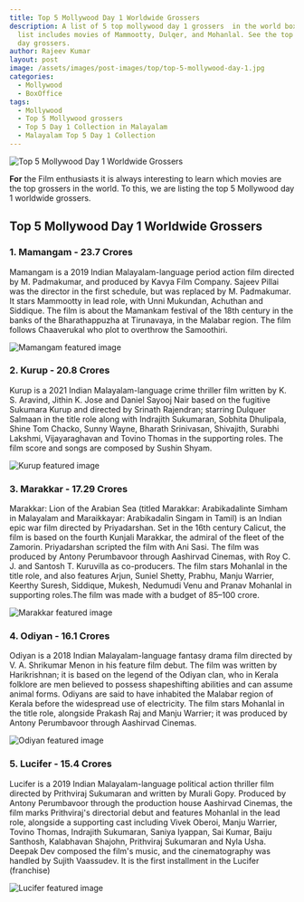 ```yaml
---
title: Top 5 Mollywood Day 1 Worldwide Grossers
description: A list of 5 top mollywood day 1 grossers  in the world box office. The
  list includes movies of Mammootty, Dulqer, and Mohanlal. See the top 5 mollywood
  day grossers.
author: Rajeev Kumar
layout: post
image: /assets/images/post-images/top/top-5-mollywood-day-1.jpg
categories:
  - Mollywood
  - BoxOffice
tags:
  - Mollywood
  - Top 5 Mollywood grossers
  - Top 5 Day 1 Collection in Malayalam
  - Malayalam Top 5 Day 1 Collection
---
```

![Top 5 Mollywood Day 1 Worldwide Grossers](/assets/images/post-images/top/top-5-mollywood-day-1.jpg)

**For** the Film enthusiasts it is always interesting to learn which movies are the top grossers in the world. To this, we are listing the top 5 Mollywood day 1 worldwide grossers. 

## Top 5 Mollywood Day 1 Worldwide Grossers

### 1. Mamangam - 23.7 Crores
Mamangam is a 2019 Indian Malayalam-language period action film directed by M. Padmakumar, and produced by Kavya Film Company. Sajeev Pillai was the director in the first schedule, but was replaced by M. Padmakumar. It stars Mammootty in lead role, with Unni Mukundan, Achuthan and Siddique. The film is about the Mamankam festival of the 18th century in the banks of the Bharathappuzha at Tirunavaya, in the Malabar region. The film follows Chaaverukal who plot to overthrow the Samoothiri. 

![Mamangam featured image](/assets/images/post-images/top/mamankam.jpeg)

### 2. Kurup - 20.8 Crores
Kurup is a 2021 Indian Malayalam-language crime thriller film written by K. S. Aravind, Jithin K. Jose and Daniel Sayooj Nair based on the fugitive Sukumara Kurup and directed by Srinath Rajendran; starring Dulquer Salmaan in the title role along with Indrajith Sukumaran, Sobhita Dhulipala, Shine Tom Chacko, Sunny Wayne, Bharath Srinivasan, Shivajith, Surabhi Lakshmi, Vijayaraghavan and Tovino Thomas in the supporting roles. The film score and songs are composed by Sushin Shyam. 

![Kurup featured image](/assets/images/post-images/top/kurup.jpeg)

### 3. Marakkar - 17.29 Crores
Marakkar: Lion of the Arabian Sea (titled Marakkar: Arabikadalinte Simham in Malayalam and Maraikkayar: Arabikadalin Singam in Tamil) is an Indian epic war film directed by Priyadarshan. Set in the 16th century Calicut, the film is based on the fourth Kunjali Marakkar, the admiral of the fleet of the Zamorin. Priyadarshan scripted the film with Ani Sasi. The film was produced by Antony Perumbavoor through Aashirvad Cinemas, with Roy C. J. and Santosh T. Kuruvilla as co-producers. The film stars Mohanlal in the title role, and also features Arjun, Suniel Shetty, Prabhu, Manju Warrier, Keerthy Suresh, Siddique, Mukesh, Nedumudi Venu and Pranav Mohanlal in supporting roles.The film was made with a budget of 85–100 crore.

![Marakkar featured image](/assets/images/post-images/top/marakkar.jpeg)

### 4. Odiyan - 16.1 Crores
Odiyan is a 2018 Indian Malayalam-language fantasy drama film directed by V. A. Shrikumar Menon in his feature film debut. The film was written by Harikrishnan; it is based on the legend of the Odiyan clan, who in Kerala folklore are men believed to possess shapeshifting abilities and can assume animal forms. Odiyans are said to have inhabited the Malabar region of Kerala before the widespread use of electricity. The film stars Mohanlal in the title role, alongside Prakash Raj and Manju Warrier; it was produced by Antony Perumbavoor through Aashirvad Cinemas. 

![Odiyan featured image](/assets/images/post-images/top/odiyan.jpeg)

### 5. Lucifer - 15.4 Crores
Lucifer is a 2019 Indian Malayalam-language political action thriller film directed by Prithviraj Sukumaran and written by Murali Gopy. Produced by Antony Perumbavoor through the production house Aashirvad Cinemas, the film marks Prithviraj's directorial debut and features Mohanlal in the lead role, alongside a supporting cast including Vivek Oberoi, Manju Warrier, Tovino Thomas, Indrajith Sukumaran, Saniya Iyappan, Sai Kumar, Baiju Santhosh, Kalabhavan Shajohn, Prithviraj Sukumaran and Nyla Usha. Deepak Dev composed the film's music, and the cinematography was handled by Sujith Vaassudev. It is the first installment in the Lucifer (franchise) 

![Lucifer featured image](/assets/images/post-images/top/lucifer.jpeg)
